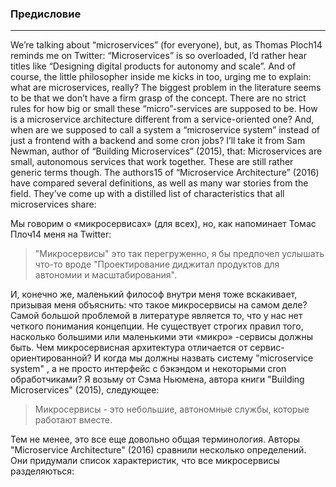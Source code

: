 ### Предисловие
------

We’re talking about “microservices” (for everyone), but, as Thomas Ploch14 reminds
me on Twitter:
“Microservices” is so overloaded, I’d rather hear titles like “Designing
digital products for autonomy and scale”.
And of course, the little philosopher inside me kicks in too, urging me to explain:
what are microservices, really? The biggest problem in the literature seems to be that
we don’t have a firm grasp of the concept. There are no strict rules for how big or
small these “micro”-services are supposed to be. How is a microservice architecture
different from a service-oriented one? And, when are we supposed to call a system a
“microservice system” instead of just a frontend with a backend and some cron jobs?
I’ll take it from Sam Newman, author of “Building Microservices” (2015), that:
Microservices are small, autonomous services that work together.
These are still rather generic terms though. The authors15 of “Microservice Architecture”
(2016) have compared several definitions, as well as many war stories from the
field. They’ve come up with a distilled list of characteristics that all microservices
share:



Мы говорим о «микросервисах» (для всех), но, как напоминает Томас Плоч14
меня на Twitter:
> "Микросервисы" это так перегруженно, я бы предпочел услышать что-то вроде "Проектирование диджитал продуктов для автономии и масштабирования".

И, конечно же, маленький философ внутри меня тоже вскакивает, призывая меня объяснить:
что такое микросервисы на самом деле? Самой большой проблемой в литературе является то, что
у нас нет четкого понимания концепции. Не существует строгих правил того, насколько большими или
маленькими эти «микро» -сервисы должны быть. Чем микросервисная архитектура
отличается от сервис-ориентированной? И когда мы должны назвать систему
"microservice system" , а не просто интерфейс с бэкэндом и некоторыми cron обработчиками?
Я возьму от Сэма Ньюмена, автора книги "Building Microservices" (2015), следующее:

> Микросервисы - это небольшие, автономные службы, которые работают вместе.

Тем не менее, это все еще довольно общая терминология. Авторы "Microservice Architecture"
(2016) сравнили несколько определений. Они придумали список характеристик, что все микросервисы
разделяються: